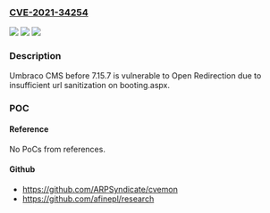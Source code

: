 ### [CVE-2021-34254](https://cve.mitre.org/cgi-bin/cvename.cgi?name=CVE-2021-34254)
![](https://img.shields.io/static/v1?label=Product&message=n%2Fa&color=blue)
![](https://img.shields.io/static/v1?label=Version&message=n%2Fa&color=blue)
![](https://img.shields.io/static/v1?label=Vulnerability&message=n%2Fa&color=brighgreen)

### Description

Umbraco CMS before 7.15.7 is vulnerable to Open Redirection due to insufficient url sanitization on booting.aspx.

### POC

#### Reference
No PoCs from references.

#### Github
- https://github.com/ARPSyndicate/cvemon
- https://github.com/afinepl/research

